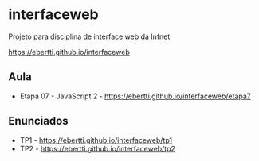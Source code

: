 # interfaceweb

Projeto para disciplina de interface web da Infnet

https://ebertti.github.io/interfaceweb

## Aula

* Etapa 07 - JavaScript 2 - https://ebertti.github.io/interfaceweb/etapa7

## Enunciados

* TP1 - https://ebertti.github.io/interfaceweb/tp1
* TP2 - https://ebertti.github.io/interfaceweb/tp2
